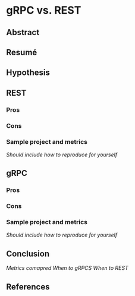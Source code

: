 # gRPC vs. REST

## Abstract

## Resumé

## Hypothesis

## REST

### Pros

### Cons

### Sample project and metrics
_Should include how to reproduce for yourself_

## gRPC

### Pros

### Cons

### Sample project and metrics
_Should include how to reproduce for yourself_

## Conclusion
_Metrics comapred_
_When to gRPCS_
_When to REST_

## References


